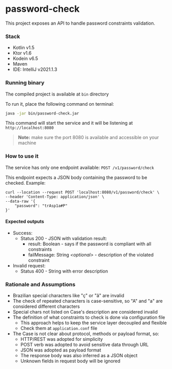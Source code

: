 # password-check

This project exposes an API to handle password constraints validation.

### Stack

* Kotlin v1.5
* Ktor v1.6
* Kodein v6.5
* Maven
* IDE: IntelliJ v2021.1.3

### Running binary

The compiled project is available at `bin` directory

To run it, place the following command on terminal:
```bash
java -jar bin/password-check.jar
```
This command will start the service and it will be listening at `http://localhost:8080`
>**Note:** make sure the port 8080 is available and accessible on your machine

### How to use it

The service has only one endpoint available: `POST /v1/password/check`

This endpoint expects a JSON body containing the password to be checked. Example:
```shell
curl --location --request POST 'localhost:8080/v1/password/check' \
--header 'Content-Type: application/json' \
--data-raw '{
	"password": "trAsp1a#P"
}'
```

#### Expected outputs
* Success:
    * Status 200 - JSON with validation result:
        * result: Boolean - says if the password is compliant with all constraints
        * failMessage: String _\<optional>_ - description of the violated constraint
* Invalid request:
    * Status 400 - String with error description

### Rationale and Assumptions
* Brazilian special characters like "ç" or "ã" are invalid
* The check of repeated characters is case-sensitive, so "A" and "a" are considered different characters
* Special chars not listed on Case's description are considered invalid
* The definition of what constraints to check is done via configuration file
    * This approach helps to keep the service layer decoupled and flexible
    * Check them at `application.conf` file
* The Case is not clear about protocol, methods or payload format, so:
    * HTTP/REST was adopted for simplicity
    * POST verb was adopted to avoid sensitive data through URL
    * JSON was adopted as payload format
    * The response body was also inferred as a JSON object 
    * Unknown fields in request body will be ignored